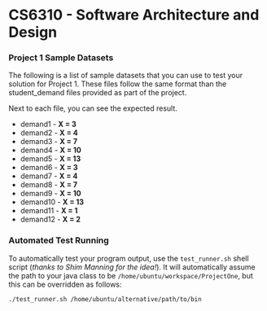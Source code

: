 # CS6310 - Software Architecture and Design 

### Project 1 Sample Datasets

The following is a list of sample datasets that you can use to test your solution for Project 1. These files follow the same format than the student_demand files provided as part of the project.

Next to each file, you can see the expected result.

* demand1 - __X = 3__
* demand2 - __X = 4__
* demand3 - __X = 7__
* demand4 - __X = 10__
* demand5 - __X = 13__
* demand6 - __X = 3__
* demand7 - __X = 4__
* demand8 - __X = 7__
* demand9 - __X = 10__
* demand10 - __X = 13__
* demand11 - __X = 1__
* demand12 - __X = 2__

### Automated Test Running

To automatically test your program output, use the `test_runner.sh` shell script (_thanks to Shim Manning for the idea!_). It will automatically assume the path to your java class to be `/home/ubuntu/workspace/ProjectOne`, but this can be overridden as follows:

```
./test_runner.sh /home/ubuntu/alternative/path/to/bin
```